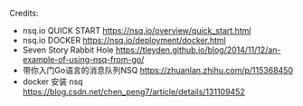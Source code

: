 Credits:
- nsq.io QUICK START https://nsq.io/overview/quick_start.html
- nsq.io DOCKER https://nsq.io/deployment/docker.html
- Seven Story Rabbit Hole https://tleyden.github.io/blog/2014/11/12/an-example-of-using-nsq-from-go/
- 带你入门Go语言的消息队列NSQ https://zhuanlan.zhihu.com/p/115368450
- docker 安装 nsq https://blog.csdn.net/chen_peng7/article/details/131109452
